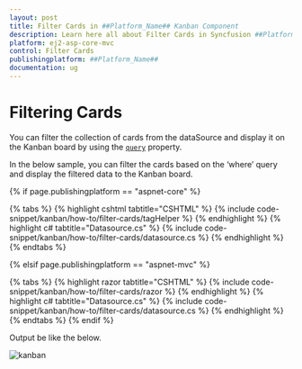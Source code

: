 ```yaml
---
layout: post
title: Filter Cards in ##Platform_Name## Kanban Component
description: Learn here all about Filter Cards in Syncfusion ##Platform_Name## Kanban component of Syncfusion Essential JS 2 and more.
platform: ej2-asp-core-mvc
control: Filter Cards
publishingplatform: ##Platform_Name##
documentation: ug
---
```



# Filtering Cards

You can filter the collection of cards from the dataSource and display it on the Kanban board by using the [`query`](../../api/kanban/#query) property.

In the below sample, you can filter the cards based on the ‘where’ query and display the filtered data to the Kanban board.

{% if page.publishingplatform == "aspnet-core" %}

{% tabs %}
{% highlight cshtml tabtitle="CSHTML" %}
{% include code-snippet/kanban/how-to/filter-cards/tagHelper %}
{% endhighlight %}
{% highlight c# tabtitle="Datasource.cs" %}
{% include code-snippet/kanban/how-to/filter-cards/datasource.cs %}
{% endhighlight %}
{% endtabs %}

{% elsif page.publishingplatform == "aspnet-mvc" %}

{% tabs %}
{% highlight razor tabtitle="CSHTML" %}
{% include code-snippet/kanban/how-to/filter-cards/razor %}
{% endhighlight %}
{% highlight c# tabtitle="Datasource.cs" %}
{% include code-snippet/kanban/how-to/filter-cards/datasource.cs %}
{% endhighlight %}
{% endtabs %}
{% endif %}



Output be like the below.

![kanban](./images/filter-cards.PNG)
